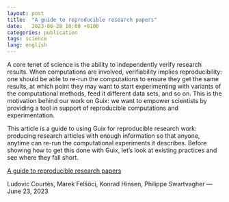 ```yaml
---
layout: post
title:  "A guide to reproducible research papers"
date:   2023-06-28 10:00 +0100
categories: publication
tags: science
lang: english
---
```


A core tenet of science is the ability to independently verify research results. When computations are involved, verifiability implies reproducibility: one should be able to re-run the computations to ensure they get the same results, at which point they may want to start experimenting with variants of the computational methods, feed it different data sets, and so on. This is the motivation behind our work on Guix: we want to empower scientists by providing a tool in support of reproducible computations and experimentation.

This article is a guide to using Guix for reproducible research work: producing research articles with enough information so that anyone, anytime can re-run the computational experiments it describes. Before showing how to get this done with Guix, let’s look at existing practices and see where they fall short.


[A guide to reproducible research papers](https://hpc.guix.info/blog/2023/06/a-guide-to-reproducible-research-papers/)

Ludovic Courtès, Marek Felšöci, Konrad Hinsen, Philippe Swartvagher — June 23, 2023
